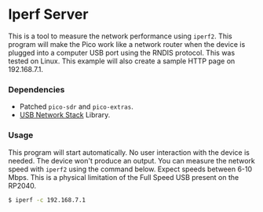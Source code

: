 # Iperf Server
This is a tool to measure the network performance using `iperf2`. This program will make the Pico work like a network router when the device is plugged into a computer USB port using the RNDIS protocol. This was tested on Linux. This example will also create a sample HTTP page on 192.168.7.1.

### Dependencies
- Patched `pico-sdr` and `pico-extras`.
- [USB Network Stack](/lib/networking) Library.

### Usage
This program will start automatically. No user interaction with the device is needed. The device won't produce an output. You can measure the network speed with `iperf2` using the command below. Expect speeds between 6-10 Mbps. This is a physical limitation of the Full Speed USB present on the RP2040.

```bash
$ iperf -c 192.168.7.1
```